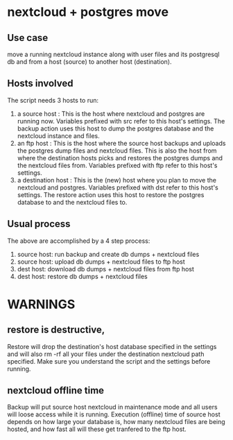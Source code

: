 # nextcloud + postgres move 

## Use case
move a running nextcloud instance along with user files and its postgresql db and from a host (source) to another host (destination). 

## Hosts involved
The script needs 3 hosts to run:

1. a source host : This is the host where nextcloud and postgres are running now. Variables prefixed with src refer to this host's settings. The backup action uses this host to dump the postgres database and the nextcloud instance and files.
2. an ftp host : This is the host where the source host backups and uploads the postgres dump files and nextcloud files. This is also the host from where the destination hosts picks and restores the postgres dumps and the nextcloud files from. Variables prefixed with ftp refer to this host's settings.
3. a destination host : This is the (new) host where you plan to move the nextcloud and postgres. Variables prefixed with dst refer to this host's settings. The restore action uses this host to restore the postgres database to and the nextcloud files to.

## Usual process
The above are accomplished by a 4 step process:

1. source host: run backup and create db dumps + nextcloud files
2. source host: upload db dumps + nextcloud files to ftp host
3. dest host: download db dumps + nextcloud files from ftp host
4. dest host: restore db dumps + nextcloud files

# WARNINGS

## restore is destructive, 
Restore will drop the destination's host database specified in the settings and will also rm -rf all your files under the destination nextcloud path specified. Make sure you understand the script and the settings before running.
    
## nextcloud offline time
Backup will put source host nextcloud in maintenance mode and all users will loose access while it is running. Execution (offline) time of source host depends on how large your database is, how many nextcloud files are being hosted, and how fast all will these get tranfered to the ftp host.
